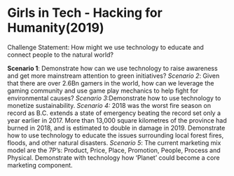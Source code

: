 # Girls in Tech - Hacking for Humanity(2019)
Challenge Statement: How might we use technology to educate and connect people to the natural world?

**Scenario 1**: Demonstrate how can we use technology to raise awareness and get more mainstream attention to green initiatives?
*Scenario 2*: Given that there are over 2.6Bn gamers in the world, how can we leverage the gaming community and use game play mechanics to help fight for environmental causes?
*Scenario 3*:Demonstrate how to use technology to monetize sustainability.
*Scenario 4:* 2018 was the worst fire season on record as B.C. extends a state of emergency beating the record set only a year earlier in 2017. More than 13,000 square kilometres of the province had burned in 2018, and is estimated to double in damage in 2019.
Demonstrate how to use technology to educate the issues surrounding local forest fires, floods, and other natural disasters.
*Scenario 5*: The current marketing mix model are the 7P’s: Product, Price, Place, Promotion, People, Process and Physical. Demonstrate with technology how ‘Planet’ could become a core marketing component. 
